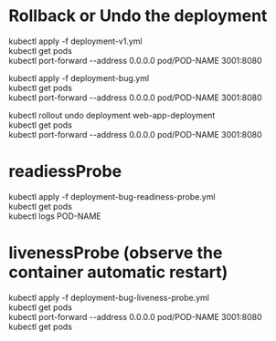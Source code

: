 # Rollback or Undo the deployment
kubectl apply -f deployment-v1.yml  
kubectl get pods  
kubectl port-forward --address 0.0.0.0 pod/POD-NAME 3001:8080  

kubectl apply -f deployment-bug.yml  
kubectl get pods  
kubectl port-forward --address 0.0.0.0 pod/POD-NAME 3001:8080  

kubectl rollout undo deployment web-app-deployment  
kubectl get pods  
kubectl port-forward --address 0.0.0.0 pod/POD-NAME 3001:8080  

# readiessProbe
kubectl apply -f deployment-bug-readiness-probe.yml  
kubectl get pods  
kubectl logs POD-NAME  

# livenessProbe (observe the container automatic restart)
kubectl apply -f deployment-bug-liveness-probe.yml  
kubectl get pods  
kubectl port-forward --address 0.0.0.0 pod/POD-NAME 3001:8080  
kubectl get pods  

